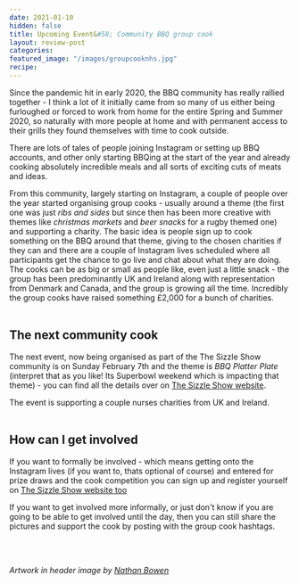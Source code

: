 ```yaml
---
date: 2021-01-10
hidden: false
title: Upcoming Event&#58; Community BBQ group cook
layout: review-post
categories:
featured_image: "/images/groupcooknhs.jpg"
recipe:
---
```


Since the pandemic hit in early 2020, the BBQ community has really rallied together - I think a lot of it initially came from so many of us either being furloughed or forced to work from home for the entire Spring and Summer 2020, so naturally with more people at home and with permanent access to their grills they found themselves with time to cook outside.

There are lots of tales of people joining Instagram or setting up BBQ accounts, and other only starting BBQing at the start of the year and already cooking absolutely incredible meals and all sorts of exciting cuts of meats and ideas.

From this community, largely starting on Instagram, a couple of people over the year started organising group cooks - usually around a theme (the first one was just _ribs and sides_ but since then has been more creative with themes like _christmas markets_ and _beer snacks_ for a rugby themed one) and supporting a charity. The basic idea is people sign up to cook something on the BBQ around that theme, giving to the chosen charities if they can and there are a couple of Instagram lives scheduled where all participants get the chance to go live and chat about what they are doing.  The cooks can be as big or small as people like, even just a little snack - the group has been predominantly UK and Ireland along with representation from Denmark and Canada, and the group is growing all the time. Incredibly the group cooks have raised something £2,000 for a bunch of charities.
<br>
<br>

## The next community cook
The next event, now being organised as part of the The Sizzle Show community is on Sunday February 7th and the theme is _BBQ Platter Plate_ (interpret that as you like! Its Superbowl weekend which is impacting that theme) - you can find all the details over on <a href="https://www.thesizzleshow.co.uk/charity-cook?utm_source=robbishfood" target="_blank">The Sizzle Show website</a>.

The event is supporting a couple nurses charities from UK and Ireland.
<br>
<br>

## How can I get involved
If you want to formally be involved - which means getting onto the Instagram lives (if you want to, thats optional of course) and entered for prize draws and the cook competition you can sign up and register yourself on <a href="https://www.thesizzleshow.co.uk/charity-cook-application?utm_source=robbishfood" target="_blank">The Sizzle Show website too</a>

If you want to get involved more informally, or just don't know if you are going to be able to get involved until the day, then you can still share the pictures and support the cook by posting with the group cook hashtags.

<br>
<br>

_Artwork in header image by <a href="https://nathanbowenartshop.com/" target="_blank">Nathan Bowen</a>_

